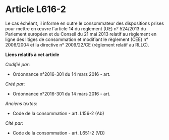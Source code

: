 # Article L616-2

Le cas échéant, il informe en outre le consommateur des dispositions prises pour mettre en œuvre l'article 14 du règlement
(UE) n° 524/2013 du Parlement européen et du Conseil du 21 mai 2013 relatif au règlement en ligne des litiges de consommation
et modifiant le règlement (CEE) n° 2006/2004 et la directive n° 2009/22/CE (règlement relatif au RLLC).

**Liens relatifs à cet article**

_Codifié par_:

  - Ordonnance n°2016-301 du 14 mars 2016 - art.

_Créé par_:

  - Ordonnance n°2016-301 du 14 mars 2016 - art.

_Anciens textes_:

  - Code de la consommation - art. L156-2 (Ab)

_Cité par_:

  - Code de la consommation - art. L651-2 (VD)
